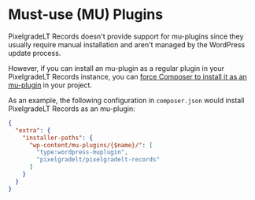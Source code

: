 # Must-use (MU) Plugins

PixelgradeLT Records doesn't provide support for mu-plugins since they usually require manual installation and aren't managed by the WordPress update process.

However, if you can install an mu-plugin as a regular plugin in your PixelgradeLT Records instance, you can [force Composer to install it as an mu-plugin](https://getcomposer.org/doc/faqs/how-do-i-install-a-package-to-a-custom-path-for-my-framework.md) in your project.

As an example, the following configuration in `composer.json` would install PixelgradeLT Records as an mu-plugin:


```json
{
  "extra": {
    "installer-paths": {
      "wp-content/mu-plugins/{$name}/": [
        "type:wordpress-muplugin",
        "pixelgradelt/pixelgradelt-records"
      ]
    }
  }
}
```
